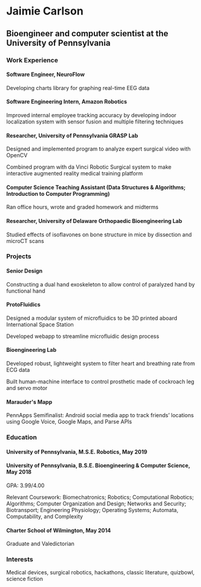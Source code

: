 # Jaimie Carlson

## Bioengineer and computer scientist at the University of Pennsylvania

### Work Experience

#### Software Engineer, NeuroFlow
Developing charts library for graphing real-time EEG data

#### Software Engineering Intern, Amazon Robotics
Improved internal employee tracking accuracy by developing indoor localization system with sensor fusion and multiple filtering techniques

#### Researcher, University of Pennsylvania GRASP Lab
Designed and implemented program to analyze expert surgical video with OpenCV

Combined program with da Vinci Robotic Surgical system to make interactive augmented reality medical training platform

#### Computer Science Teaching Assistant (Data Structures & Algorithms; Introduction to Computer Programming)
Ran office hours, wrote and graded homework and midterms

#### Researcher, University of Delaware Orthopaedic Bioengineering Lab
Studied effects of isoflavones on bone structure in mice by dissection and microCT scans

### Projects

#### Senior Design
Constructing a dual hand exoskeleton to allow control of paralyzed hand by functional hand

#### ProtoFluidics
Designed a modular system of microfluidics to be 3D printed aboard International Space Station

Developed webapp to streamline microfluidic design process

#### Bioengineering Lab
Developed robust, lightweight system to filter heart and breathing rate from ECG data

Built human-machine interface to control prosthetic made of cockroach leg and servo motor

#### Marauder's Mapp
PennApps Semifinalist: Android social media app to track friends’ locations using Google Voice, Google Maps, and Parse APIs
### Education

#### University of Pennsylvania, M.S.E. Robotics, May 2019
#### University of Pennsylvania, B.S.E. Bioengineering & Computer Science, May 2018
GPA: 3.99/4.00

Relevant Coursework: Biomechatronics; Robotics; Computational Robotics; Algorithms; Computer Organization and Design; Networks and Security; Biotransport; Engineering Physiology; Operating Systems; Automata, Computability, and Complexity

#### Charter School of Wilmington, May 2014
Graduate and Valedictorian

### Interests
Medical devices, surgical robotics, hackathons, classic literature, quizbowl, science fiction

